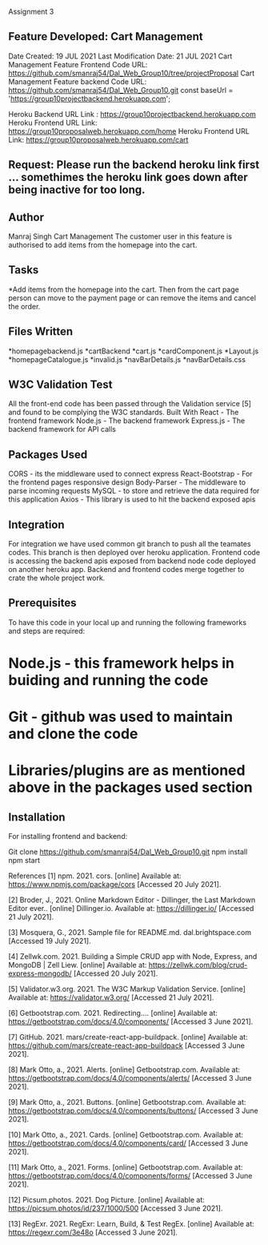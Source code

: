 Assignment 3

## Feature Developed: Cart Management

Date Created: 19 JUL 2021
Last Modification Date: 21 JUL 2021
Cart Management Feature Frontend Code URL: https://github.com/smanraj54/Dal_Web_Group10/tree/projectProposal
Cart Management Feature backend Code URL: https://github.com/smanraj54/Dal_Web_Group10.git 
const baseUrl = 'https://group10projectbackend.herokuapp.com';

Heroku Backend URL Link : https://group10projectbackend.herokuapp.com    
Heroku Frontend URL Link: https://group10proposalweb.herokuapp.com/home
Heroku Frontend URL Link: https://group10proposalweb.herokuapp.com/cart

## Request: Please run the backend heroku link first ... somethimes the heroku link goes down after being inactive for too long.


## Author

Manraj Singh
Cart Management
The customer user in this feature is authorised to add items from the homepage into the cart.

## Tasks

*Add items from the homepage into the cart. Then from the cart page person can move to the payment page or can remove the items and cancel the order.

## Files Written

*homepagebackend.js *cartBackend *cart.js *cardComponent.js *Layout.js *homepageCatalogue.js *invalid.js *navBarDetails.js *navBarDetails.css

## W3C Validation Test

All the front-end code has been passed through the Validation service [5] and found to be complying the W3C standards.
Built With
React - The frontend framework
Node.js - The backend framework
Express.js - The backend framework for API calls

## Packages Used

CORS - its the middleware used to connect express
React-Bootstrap - For the frontend pages responsive design
Body-Parser - The middleware to parse incoming requests
MySQL - to store and retrieve the data required for this application
Axios - This library is used to hit the backend exposed apis


## Integration

For integration we have used common git branch to push all the teamates codes.
This branch is then deployed over heroku application.
Frontend code is accessing the backend apis exposed from backend node code deployed on another heroku app.
Backend and frontend codes merge together to crate the whole project work.

## Prerequisites

To have this code in your local up and running the following frameworks and steps are required:

# Node.js - this framework helps in buiding and running the code

# Git - github was used to maintain and clone the code 

# Libraries/plugins are as mentioned above in the packages used section

## Installation

For installing frontend and backend:

Git clone https://github.com/smanraj54/Dal_Web_Group10.git
npm install
npm start 

References
[1] npm. 2021. cors. [online] Available at: https://www.npmjs.com/package/cors [Accessed 20 July 2021]. 

[2] Broder, J., 2021. Online Markdown Editor - Dillinger, the Last Markdown Editor ever.. [online] Dillinger.io. Available at: https://dillinger.io/ [Accessed 21 July 2021]. 

[3] Mosquera, G., 2021. Sample file for README.md. dal.brightspace.com [Accessed 19 July 2021]. 

[4] Zellwk.com. 2021. Building a Simple CRUD app with Node, Express, and MongoDB | Zell Liew. [online] Available at: https://zellwk.com/blog/crud-express-mongodb/ [Accessed 20 July 2021]. 

[5] Validator.w3.org. 2021. The W3C Markup Validation Service. [online] Available at: https://validator.w3.org/ [Accessed 21 July 2021].

[6] Getbootstrap.com. 2021. Redirecting…. [online] Available at: <https://getbootstrap.com/docs/4.0/components/> [Accessed 3 June 2021].

[7] GitHub. 2021. mars/create-react-app-buildpack. [online] Available at: <https://github.com/mars/create-react-app-buildpack> [Accessed 3 June 2021].

[8] Mark Otto, a., 2021. Alerts. [online] Getbootstrap.com. Available at: <https://getbootstrap.com/docs/4.0/components/alerts/> [Accessed 3 June 2021].

[9] Mark Otto, a., 2021. Buttons. [online] Getbootstrap.com. Available at: <https://getbootstrap.com/docs/4.0/components/buttons/> [Accessed 3 June 2021].

[10] Mark Otto, a., 2021. Cards. [online] Getbootstrap.com. Available at: <https://getbootstrap.com/docs/4.0/components/card/> [Accessed 3 June 2021].

[11] Mark Otto, a., 2021. Forms. [online] Getbootstrap.com. Available at: <https://getbootstrap.com/docs/4.0/components/forms/> [Accessed 3 June 2021].

[12] Picsum.photos. 2021. Dog Picture. [online] Available at: <https://picsum.photos/id/237/1000/500> [Accessed 3 June 2021].

[13] RegExr. 2021. RegExr: Learn, Build, & Test RegEx. [online] Available at: <https://regexr.com/3e48o> [Accessed 3 June 2021].